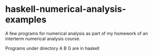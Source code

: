haskell-numerical-analysis-examples
===================================

A few programs for numerical analysis as part of my homework of an interterm numerical analysis course.

Programs under directory A B G are in haskell

